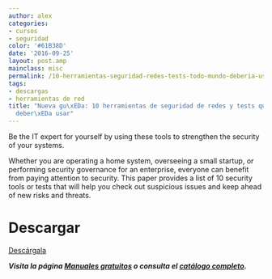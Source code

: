 ```yaml
---
author: alex
categories:
- cursos
- seguridad
color: '#61B38D'
date: '2016-09-25'
layout: post.amp
mainclass: misc
permalink: /10-herramientas-seguridad-redes-tests-todo-mundo-deberia-usar/
tags:
- descargas
- herramientas de red
title: "Nueva gu\xEDa: 10 herramientas de seguridad de redes y tests que todo el mundo
  deber\xEDa usar"
---
```


<a href="http://elbauldelprogramador.tradepub.com/free/w_gloc100/prgm.cgi" target="_blank"><amp-img on="tap:lightbox1" role="button" tabindex="0" layout="responsive" src="/img/2014/06/10-herramientas-de-seguridad-de-redes-y-tests-que-todo-el-mundo-debería-usar.gif" alt="10 herramientas de seguridad de redes y tests que todo el mundo debería usar" width="199px" height="259px" /></a>

Be the IT expert for yourself by using these tools to strengthen the security of your systems.

Whether you are operating a home system, overseeing a small startup, or performing security governance for an enterprise, everyone can benefit from paying attention to security. This paper provides a list of 10 security tools or tests that will help you check out suspicious issues and keep ahead of new risks and threats.

# Descargar

<div class="button-post">
<a href="http://elbauldelprogramador.tradepub.com/free/w_gloc100" target="_blank" class="wi-button style-3">Descárgala<i class="icon-download icon-2x"></i></a>
</div>

***Visita la página [Manuales gratuitos][1] o consulta el [catálogo completo][2].***



 [1]: https://elbauldelprogramador.com/manuales-gratuitos/
 [2]: http://elbauldelprogramador.tradepub.com/category/information-technology/1207/ "Catálogo completo de Guías gratuítas "